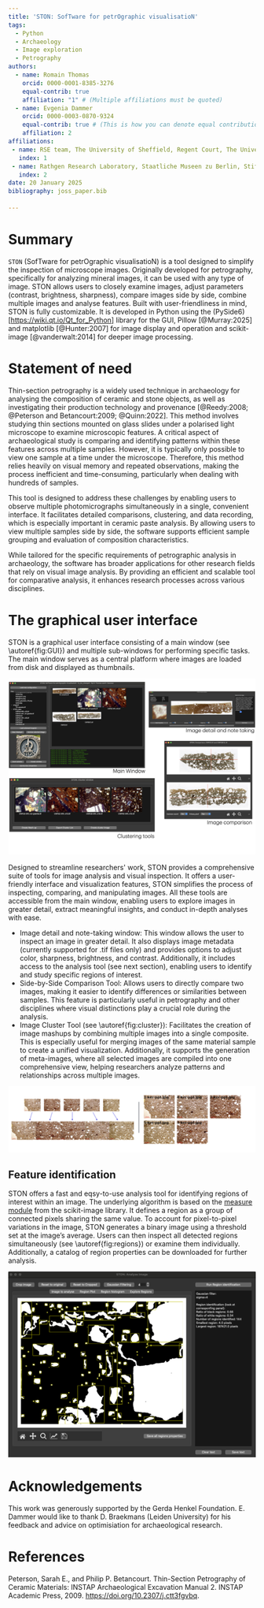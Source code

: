 ```yaml
---
title: 'STON: SofTware for petrOgraphic visualisatioN'
tags:
  - Python
  - Archaeology
  - Image exploration
  - Petrography
authors:
  - name: Romain Thomas
    orcid: 0000-0001-8385-3276
    equal-contrib: true
    affiliation: "1" # (Multiple affiliations must be quoted)
  - name: Evgenia Dammer
    orcid: 0000-0003-0870-9324
    equal-contrib: true # (This is how you can denote equal contributions between multiple authors)
    affiliation: 2
affiliations:
 - name: RSE team, The University of Sheffield, Regent Court, The University of Sheffield, 211 Portobello St, Sheffield S1 4DP 
   index: 1
 - name: Rathgen Research Laboratory, Staatliche Museen zu Berlin, Stiftung Preussischer Kulturbesitz, Schloßstrasse 1A, 14059 Berlin
   index: 2
date: 20 January 2025
bibliography: joss_paper.bib

---
```


# Summary

`STON` (SofTware for petrOgraphic visualisatioN) is a tool designed to simplify the inspection of microscope images. Originally developed for petrography, specifically for analyzing mineral images, it can be used with any type of image. STON allows users to closely examine images, adjust parameters (contrast, brightness, sharpness), compare images side by side, combine multiple images and analyse features.
Built with user-friendliness in mind, STON is fully customizable. It is developed in Python using the (PySide6)[https://wiki.qt.io/Qt_for_Python] library for the GUI, Pillow [@Murray:2025] and matplotlib [@Hunter:2007] for image display and operation and scikit-image [@vanderwalt:2014] for deeper image processing. 

# Statement of need

Thin-section petrography is a widely used technique in archaeology for analysing the composition of ceramic and stone objects, as well as investigating their production technology and provenance [@Reedy:2008; @Peterson and Betancourt:2009; @Quinn:2022]. This method involves studying thin sections mounted on glass slides under a polarised light microscope to examine microscopic features. A critical aspect of archaeological study is comparing and identifying patterns within these features across multiple samples. However, it is typically only possible to view one sample at a time under the microscope. Therefore, this method relies heavily on visual memory and repeated observations, making the process inefficient and time-consuming, particularly when dealing with hundreds of samples.

This tool is designed to address these challenges by enabling users to observe multiple photomicrographs simultaneously in a single, convenient interface. It facilitates detailed comparisons, clustering, and data recording, which is especially important in ceramic paste analysis. By allowing users to view multiple samples side by side, the software supports efficient sample grouping and evaluation of composition characteristics.

While tailored for the specific requirements of petrographic analysis in archaeology, the software has broader applications for other research fields that rely on visual image analysis. By providing an efficient and scalable tool for comparative analysis, it enhances research processes across various disciplines.

# The graphical user interface

STON is a graphical user interface consisting of a main window (see \autoref{fig:GUI}) and multiple sub-windows for performing specific tasks. The main window serves as a central platform where images are loaded from disk and displayed as thumbnails.

![Main window of STON.\label{fig:GUI}](figures/all_GUI.png)


Designed to streamline researchers' work, STON provides a comprehensive suite of tools for image analysis and visual inspection.
It offers a user-friendly interface and visualization features, STON simplifies the process of inspecting, comparing, and manipulating images.
All these tools are accessible from the main window, enabling users to explore images in greater detail, extract meaningful insights, and conduct in-depth analyses with ease.

- Image detail and note-taking window: This window allows the user to inspect an image in greater detail. It also displays image metadata (currently supported for .tif files only) and provides options to adjust color, sharpness, brightness, and contrast. Additionally, it includes access to the analysis tool (see next section), enabling users to identify and study specific regions of interest.
- Side-by-Side Comparison Tool: Allows users to directly compare two images, making it easier to identify differences or similarities between samples. This feature is particularly useful in petrography and other disciplines where visual distinctions play a crucial role during the analysis.
- Image Cluster Tool (see \autoref{fig:cluster}): Facilitates the creation of image mashups by combining multiple images into a single composite. This is especially useful for merging images of the same material sample to create a unified visualization.
Additionally, it supports the generation of meta-images, where all selected images are compiled into one comprehensive view, helping researchers analyze patterns and relationships across multiple images.

![Image grouping. Mashup image (left): reconstruction of a complete sample; Meta-image (right): Cluster of images. \label{fig:cluster}](figures/cluster.png)

## Feature identification

STON offers a fast and eqsy-to-use analysis tool for identifying regions of interest within an image. The underlying algorithm is based on the [measure module](https://scikit-image.org/docs/stable/api/skimage.measure.html) from the scikit-image library. It defines a region as a group of connected pixels sharing the same value. To account for pixel-to-pixel variations in the image, STON generates a binary image using a threshold set at the image’s average. 
Users can then inspect all detected regions simultaneously (see \autoref{fig:regions}) or examine them individually. Additionally, a catalog of region properties can be downloaded for further analysis.

![Region identification in STON. \label{fig:regions}](figures/allregions.png)

# Acknowledgements

This work was generously supported by the Gerda Henkel Foundation. E. Dammer would like to thank D. Braekmans (Leiden University) for his feedback and advice on optimisiation for archaeological research.

# References
Peterson, Sarah E., and Philip P. Betancourt. Thin-Section Petrography of Ceramic Materials: INSTAP Archaeological Excavation Manual 2. INSTAP Academic Press, 2009. https://doi.org/10.2307/j.ctt3fgvbq.
